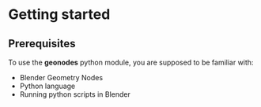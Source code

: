 # Getting started

## Prerequisites

To use the **geonodes** python module, you are supposed to be familiar with:
- Blender Geometry Nodes
- Python language
- Running python scripts in Blender


